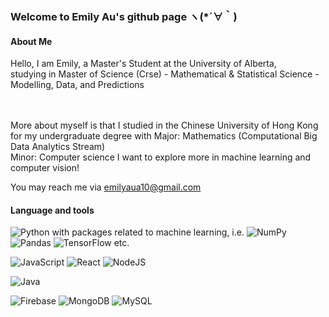 ### Welcome to Emily Au's github page ヽ(*´∀｀)

<h4>About Me</h4>
Hello, I am Emily, a Master's Student at the University of Alberta, </br>
studying in Master of Science (Crse) - Mathematical & Statistical Science - Modelling, Data, and Predictions</br>

</br></br>
More about myself is that 
I studied in the Chinese University of Hong Kong for my undergraduate degree with
Major: Mathematics (Computational Big Data Analytics Stream)</br>
Minor: Computer science
I want to explore more in machine learning and computer vision!

You may reach me via emilyaua10@gmail.com

<h4>Language and tools</h4>

![Python](https://img.shields.io/badge/python-3670A0?style=for-the-badge&logo=python&logoColor=ffdd54)
with packages related to machine learning, i.e. ![NumPy](https://img.shields.io/badge/numpy-%23013243.svg?style=for-the-badge&logo=numpy&logoColor=white) ![Pandas](https://img.shields.io/badge/pandas-%23150458.svg?style=for-the-badge&logo=pandas&logoColor=white) ![TensorFlow](https://img.shields.io/badge/TensorFlow-%23FF6F00.svg?style=for-the-badge&logo=TensorFlow&logoColor=white) etc.

![JavaScript](https://img.shields.io/badge/javascript-%23323330.svg?style=for-the-badge&logo=javascript&logoColor=%23F7DF1E)
![React](https://img.shields.io/badge/react-%2320232a.svg?style=for-the-badge&logo=react&logoColor=%2361DAFB)
![NodeJS](https://img.shields.io/badge/node.js-6DA55F?style=for-the-badge&logo=node.js&logoColor=white)

![Java](https://img.shields.io/badge/java-%23ED8B00.svg?style=for-the-badge&logo=java&logoColor=white)

![Firebase](https://img.shields.io/badge/Firebase-039BE5?style=for-the-badge&logo=Firebase&logoColor=white)
![MongoDB](https://img.shields.io/badge/MongoDB-%234ea94b.svg?style=for-the-badge&logo=mongodb&logoColor=white)
![MySQL](https://img.shields.io/badge/mysql-%2300000f.svg?style=for-the-badge&logo=mysql&logoColor=white) 

<!--
<h4>Github Stats</h4>

[![GitHub Streak](https://streak-stats.demolab.com?user=hea0516&theme=prussian)](https://git.io/streak-stats)
-->

<!--
**hea0516/hea0516** is a ✨ _special_ ✨ repository because its `README.md` (this file) appears on your GitHub profile.

Here are some ideas to get you started:

- 🔭 I’m currently working on ...
- 🌱 I’m currently learning ...
- 👯 I’m looking to collaborate on ...
- 🤔 I’m looking for help with ...
- 💬 Ask me about ...
- 📫 How to reach me: ...
- 😄 Pronouns: ...
- ⚡ Fun fact: ...
-->


